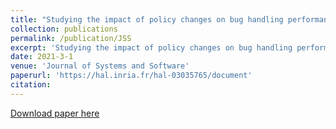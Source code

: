 ```yaml
---
title: "Studying the impact of policy changes on bug handling performance."
collection: publications
permalink: /publication/JSS
excerpt: 'Studying the impact of policy changes on bug handling performance.'
date: 2021-3-1
venue: 'Journal of Systems and Software'
paperurl: 'https://hal.inria.fr/hal-03035765/document'
citation: 
---
```



[Download paper here](https://hal.inria.fr/hal-03035765/document)